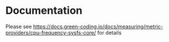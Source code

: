 # Documentation

Please see https://docs.green-coding.io/docs/measuring/metric-providers/cpu-frequency-sysfs-core/ for details